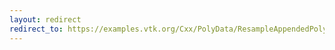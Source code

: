 ```yaml
---
layout: redirect
redirect_to: https://examples.vtk.org/Cxx/PolyData/ResampleAppendedPolyData/
---
```

